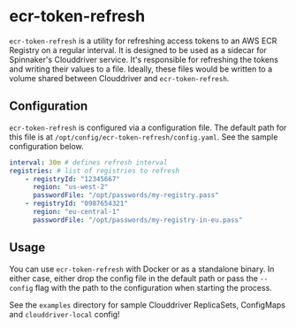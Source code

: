# ecr-token-refresh

`ecr-token-refresh` is a utility for refreshing access tokens to an AWS ECR Registry on a regular interval. It is designed to be used as a sidecar for Spinnaker's Clouddriver service. It's responsible for refreshing the tokens and writing their values to a file. Ideally, these files would be written to a volume shared between Clouddriver and `ecr-token-refresh`.


## Configuration

`ecr-token-refresh` is configured via a configuration file. The default path for this file is at `/opt/config/ecr-token-refresh/config.yaml`. See the sample configuration below.

```yaml
interval: 30m # defines refresh interval
registries: # list of registries to refresh
    - registryId: "12345667"
      region: "us-west-2"
      passwordFile: "/opt/passwords/my-registry.pass"
    - registryId: "0987654321"
      region: "eu-central-1"
      passwordFile: "/opt/passwords/my-registry-in-eu.pass"
```

## Usage

You can use `ecr-token-refresh` with Docker or as a standalone binary. In either case, either drop the config file in the default path or pass the `--config` flag with the path to the configuration when starting the process.


See the `examples` directory for sample Clouddriver ReplicaSets, ConfigMaps and `clouddriver-local` config!